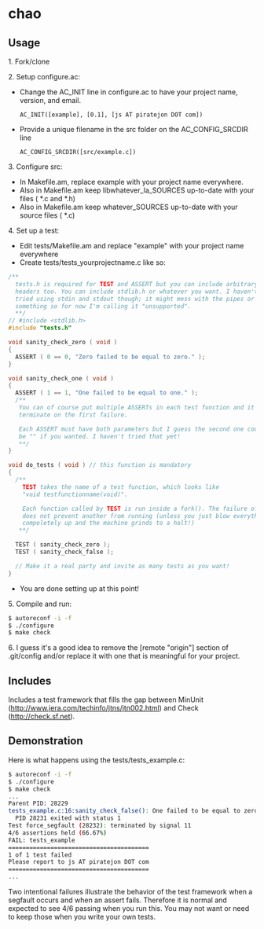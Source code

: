 chao
====

Usage
-----
1\. Fork/clone

2\. Setup configure.ac:
  * Change the AC_INIT line in configure.ac to have your project name, version, and email.

        AC_INIT([example], [0.1], [js AT piratejon DOT com])

  * Provide a unique filename in the src folder on the AC_CONFIG_SRCDIR line

        AC_CONFIG_SRCDIR([src/example.c])

3\. Configure src:
  * In Makefile.am, replace example with your project name everywhere.
  * Also in Makefile.am keep libwhatever_la_SOURCES up-to-date with your files ( *.c and *.h)
  * Also in Makefile.am keep whatever_SOURCES up-to-date with your source files ( *.c)

4\. Set up a test:
  * Edit tests/Makefile.am and replace "example" with your project name everywhere
  * Create tests/tests_yourprojectname.c like so:

```c
/** 
  tests.h is required for TEST and ASSERT but you can include arbitrary
  headers too. You can include stdlib.h or whatever you want. I haven't
  tried using stdin and stdout though; it might mess with the pipes or
  something so for now I'm calling it "unsupported".
  **/
// #include <stdlib.h>
#include "tests.h"

void sanity_check_zero ( void )
{
  ASSERT ( 0 == 0, "Zero failed to be equal to zero." );
}

void sanity_check_one ( void )
{
  ASSERT ( 1 == 1, "One failed to be equal to one." );
  /**
   You can of course put multiple ASSERTs in each test function and it will
   terminate on the first failure.

   Each ASSERT must have both parameters but I guess the second one could
   be "" if you wanted. I haven't tried that yet!
   **/
}

void do_tests ( void ) // this function is mandatory
{
  /**
    TEST takes the name of a test function, which looks like
    "void testfunctionname(void)".

    Each function called by TEST is run inside a fork(). The failure of one
    does not prevent another from running (unless you just blow everything
    compeletely up and the machine grinds to a halt!)
   **/

  TEST ( sanity_check_zero );
  TEST ( sanity_check_false );

  // Make it a real party and invite as many tests as you want!
}
```

  * You are done setting up at this point!

5\. Compile and run:

```bash
$ autoreconf -i -f
$ ./configure
$ make check
```

6\. I guess it's a good idea to remove the [remote "origin"] section of .git/config and/or replace it with one that is meaningful for your project.

Includes
--------
Includes a test framework that fills the gap between MinUnit (http://www.jera.com/techinfo/jtns/jtn002.html) and Check (http://check.sf.net).

Demonstration
-------------
Here is what happens using the tests/tests_example.c:
```bash
$ autoreconf -i -f
$ ./configure
$ make check
...
Parent PID: 28229
tests_example.c:16:sanity_check_false(): One failed to be equal to zero.
  PID 28231 exited with status 1
Test force_segfault (28232): terminated by signal 11
4/6 assertions held (66.67%)
FAIL: tests_example
========================================
1 of 1 test failed
Please report to js AT piratejon DOT com
========================================
... 
```

Two intentional failures illustrate the behavior of the test framework when a segfault occurs and when an assert fails. Therefore it is normal and expected to see 4/6 passing when you run this. You may not want or need to keep those when you write your own tests.


